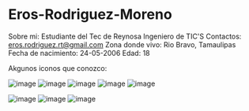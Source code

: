 # Eros-Rodriguez-Moreno
Sobre mi:
Estudiante del Tec de Reynosa
Ingeniero de TIC'S
Contactos: eros.rodriguez.rt@gmail.com
Zona donde vivo: Rio Bravo, Tamaulipas
Fecha de nacimiento: 24-05-2006
Edad: 18

Akgunos iconos que conozco:


![image](https://github.com/user-attachments/assets/e2578a6c-5f01-475a-8557-01db86fc7b38)
![image](https://github.com/user-attachments/assets/63cbfadf-59be-4d6e-af3c-7d1e111f1c25)
![image](https://github.com/user-attachments/assets/0af659fe-008e-4cc0-bef1-186f4e6d4fb9)
![image](https://github.com/user-attachments/assets/a6f40d9e-5c4a-4958-b91a-64465d7eef42)
![image](https://github.com/user-attachments/assets/027e723b-bfa5-4fc3-a907-3d2c1ccc5fa6)

![image](https://github.com/user-attachments/assets/2b8fd6f0-fbc3-491f-84f5-d2ee29d515d6)
![image](https://github.com/user-attachments/assets/5df8f0f4-cc1a-4184-bcf8-94b5fdd438b3)
![image](https://github.com/user-attachments/assets/0e34b38f-730f-44ad-9a44-166326363965)
